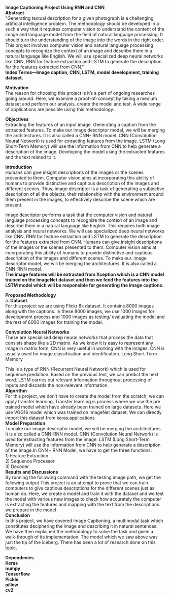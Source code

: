 
**Image Captioning Project Using RNN and CNN**<br>
**Abstract**<br>
"Generating textual description for a given photograph is a challenging artificial intelligence problem. The methodology should be developed in a such a way that it requires computer vision to understand the content of the image and language model from the field of natural language processing. It should turn the understanding of the image into the words in the right order. This project involves computer vision and natural language processing concepts to recognize the context of an image and describe them in a natural language like English. We will use specialized deep neural networks like CNN, RNN for feature extraction and LSTM to generate the description for the features extracted from CNN."<br>
**Index Terms—Image caption, CNN, LSTM, model development, training dataset.**<br>

**Motivation**<br>
The reason for choosing this project is it’s a part of ongoing researches going around. Here, we examine a proof-of-concept by taking a medium dataset and perform our analysis, create the model and test. A wide range of applications are possible using this methodology.<br>

**Objectives**<br>
Extracting the features of an input image. Generating a caption from the extracted features. To make our image descriptor model, we will be merging the architectures. It is also called a CNN- RNN model. CNN (Convolution Neural Network) is used for extracting features from the image. LSTM (Long Short-Term Memory) will use the information from CNN to help generate a description of the image. Developing the model using the extracted features and the text related to it.<br>

**Introduction**<br>
Humans can give insight descriptions of the images or the scenes presented to them. Computer vision aims at incorporating this ability of humans to provide distinctive and captious description of the images and different scenes. Thus, image descriptor is a task of generating a subjective description of all the objects, their relationship with the environment around them present in the images, to effectively describe the scene which are present.<br>

Image descriptor performs a task that the computer vision and natural language processing concepts to recognize the context of an image and describe them in a natural language like English. This requires both image analysis and neural networks. We will use specialized deep neural networks like CNN, RNN for feature extraction and LSTM to generate the description for the features extracted from CNN. Humans can give insight descriptions of the images or the scenes presented to them. Computer vision aims at incorporating this ability of humans to provide distinctive and captious description of the images and different scenes. To make our.
image descriptor model, we will be merging the architectures. It is also called a CNN-RNN model.<br>
**The image features will be extracted from Xception which is a CNN model trained on the ImageNet dataset and then we feed the features into the LSTM model which will be responsible for generating the image captions.<br>**

**Proposed Methodology**<br>
a. **Dataset**<br>
For this project we are using Flickr 8k dataset. It contains 8000 images along with the captions. In these 8000 images, we use 1000 images for development process and 1000 images as testing/ evaluating the model and the rest of 6000 images for training the model.

**Convolution Neural Networks**<br>
These are specialised deep neural networks that process the data that consists shape like a 2D matrix. As we know it is easy to represent any image in matrix form, CNN is very useful in working with the images. CNN is usually used for image classification and identification.
Long Short-Term Memory<br>

This is a type of RNN (Recurrent Neural Network) which is used for sequence prediction. Based on the previous text, we can predict the next word. LSTM carries out relevant information throughout processing of inputs and discards the non-relevant information.<br>
**Algorithm**<br>
For this project, we don’t have to create the model from the scratch, we can apply transfer learning. Transfer learning is process where we use the pre trained model which have already been trained on large datasets. Here we use VGG16 model which was trained on ImageNet dataset. We can directly import this dataset from keras.applications<br>
**Model Preparation**<br>
To make our image descriptor model, we will be merging the architectures. It is also called a CNN-RNN model. CNN (Convolution Neural Network) is used for extracting features from the image. LSTM (Long Short-Term Memory) will use the information from CNN to help generate a description of the image.In CNN – RNN Model, we have to get the three functions:<br> 1) Feature Extraction<br> 2) Sequence Processor <br> 3) Decoder<br>
**Results and Discussions**<br>
By running the following command with the testing image path, we get the following output
This project is an attempt to prove that we can train computers to give captious descriptions for the different scenes just as human do. Here, we create a model and train it with the dataset and we test the model with various new images to check how accurately the computer is extracting the features and mapping with the text from the descriptions we prepare in the model<br>
 **Conclusion**<br>
In this project, we have covered Image Captioning, a multimodal task which constitutes deciphering the image and describing it in natural sentences. We have then explained the methodology to solve the task and given a walk-through of its implementation. The model which we saw above was just the tip of the iceberg. There has been a lot of research done on this topic.

**Dependecies**<br>
**Keras<br>
numpy<br>
Tensorflow<br>
Pickle<br>
pillow<br>
cv2<br>**
